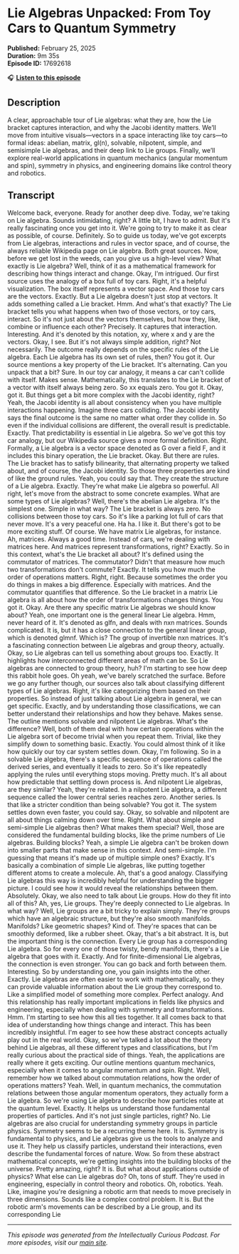 # Lie Algebras Unpacked: From Toy Cars to Quantum Symmetry

**Published:** February 25, 2025  
**Duration:** 9m 35s  
**Episode ID:** 17692618

🎧 **[Listen to this episode](https://intellectuallycurious.buzzsprout.com/2529712/episodes/17692618-lie-algebras-unpacked-from-toy-cars-to-quantum-symmetry)**

## Description

A clear, approachable tour of Lie algebras: what they are, how the Lie bracket captures interaction, and why the Jacobi identity matters. We’ll move from intuitive visuals—vectors in a space interacting like toy cars—to formal ideas: abelian, matrix, gl(n), solvable, nilpotent, simple, and semisimple Lie algebras, and their deep link to Lie groups. Finally, we’ll explore real-world applications in quantum mechanics (angular momentum and spin), symmetry in physics, and engineering domains like control theory and robotics.

## Transcript

Welcome back, everyone. Ready for another deep dive. Today, we're taking on Lie algebra. Sounds intimidating, right? A little bit, I have to admit. But it's really fascinating once you get into it. We're going to try to make it as clear as possible, of course. Definitely. So to guide us today, we've got excerpts from Lie algebras, interactions and rules in vector space, and of course, the always reliable Wikipedia page on Lie algebra. Both great sources. Now, before we get lost in the weeds, can you give us a high-level view? What exactly is Lie algebra? Well, think of it as a mathematical framework for describing how things interact and change. Okay, I'm intrigued. Our first source uses the analogy of a box full of toy cars. Right, it's a helpful visualization. The box itself represents a vector space. And those toy cars are the vectors. Exactly. But a Lie algebra doesn't just stop at vectors. It adds something called a Lie bracket. Hmm. And what's that exactly? The Lie bracket tells you what happens when two of those vectors, or toy cars, interact. So it's not just about the vectors themselves, but how they, like, combine or influence each other? Precisely. It captures that interaction. Interesting. And it's denoted by this notation, xy, where x and y are the vectors. Okay, I see. But it's not always simple addition, right? Not necessarily. The outcome really depends on the specific rules of the Lie algebra. Each Lie algebra has its own set of rules, then? You got it. Our source mentions a key property of the Lie bracket. It's alternating. Can you unpack that a bit? Sure. In our toy car analogy, it means a car can't collide with itself. Makes sense. Mathematically, this translates to the Lie bracket of a vector with itself always being zero. So xx equals zero. You got it. Okay, got it. But things get a bit more complex with the Jacobi identity, right? Yeah, the Jacobi identity is all about consistency when you have multiple interactions happening. Imagine three cars colliding. The Jacobi identity says the final outcome is the same no matter what order they collide in. So even if the individual collisions are different, the overall result is predictable. Exactly. That predictability is essential in Lie algebra. So we've got this toy car analogy, but our Wikipedia source gives a more formal definition. Right. Formally, a Lie algebra is a vector space denoted as G over a field F, and it includes this binary operation, the Lie bracket. Okay. But there are rules. The Lie bracket has to satisfy bilinearity, that alternating property we talked about, and of course, the Jacobi identity. So those three properties are kind of like the ground rules. Yeah, you could say that. They create the structure of a Lie algebra. Exactly. They're what make Lie algebra so powerful. All right, let's move from the abstract to some concrete examples. What are some types of Lie algebras? Well, there's the abelian Lie algebra. It's the simplest one. Simple in what way? The Lie bracket is always zero. No collisions between those toy cars. So it's like a parking lot full of cars that never move. It's a very peaceful one. Ha ha. I like it. But there's got to be more exciting stuff. Of course. We have matrix Lie algebras, for instance. Ah, matrices. Always a good time. Instead of cars, we're dealing with matrices here. And matrices represent transformations, right? Exactly. So in this context, what's the Lie bracket all about? It's defined using the commutator of matrices. The commutator? Didn't that measure how much two transformations don't commute? Exactly. It tells you how much the order of operations matters. Right, right. Because sometimes the order you do things in makes a big difference. Especially with matrices. And the commutator quantifies that difference. So the Lie bracket in a matrix Lie algebra is all about how the order of transformations changes things. You got it. Okay. Are there any specific matrix Lie algebras we should know about? Yeah, one important one is the general linear Lie algebra. Hmm, never heard of it. It's denoted as glfn, and deals with nxn matrices. Sounds complicated. It is, but it has a close connection to the general linear group, which is denoted glmnf. Which is? The group of invertible nxn matrices. It's a fascinating connection between Lie algebras and group theory, actually. Okay, so Lie algebras can tell us something about groups too. Exactly. It highlights how interconnected different areas of math can be. So Lie algebras are connected to group theory, huh? I'm starting to see how deep this rabbit hole goes. Oh yeah, we've barely scratched the surface. Before we go any further though, our sources also talk about classifying different types of Lie algebras. Right, it's like categorizing them based on their properties. So instead of just talking about Lie algebra in general, we can get specific. Exactly, and by understanding those classifications, we can better understand their relationships and how they behave. Makes sense. The outline mentions solvable and nilpotent Lie algebras. What's the difference? Well, both of them deal with how certain operations within the Lie algebra sort of become trivial when you repeat them. Trivial, like they simplify down to something basic. Exactly. You could almost think of it like how quickly our toy car system settles down. Okay, I'm following. So in a solvable Lie algebra, there's a specific sequence of operations called the derived series, and eventually it leads to zero. So it's like repeatedly applying the rules until everything stops moving. Pretty much. It's all about how predictable that settling down process is. And nilpotent Lie algebras, are they similar? Yeah, they're related. In a nilpotent Lie algebra, a different sequence called the lower central series reaches zero. Another series. Is that like a stricter condition than being solvable? You got it. The system settles down even faster, you could say. Okay, so solvable and nilpotent are all about things calming down over time. Right. What about simple and semi-simple Lie algebras then? What makes them special? Well, those are considered the fundamental building blocks, like the prime numbers of Lie algebras. Building blocks? Yeah, a simple Lie algebra can't be broken down into smaller parts that make sense in this context. And semi-simple. I'm guessing that means it's made up of multiple simple ones? Exactly. It's basically a combination of simple Lie algebras, like putting together different atoms to create a molecule. Ah, that's a good analogy. Classifying Lie algebras this way is incredibly helpful for understanding the bigger picture. I could see how it would reveal the relationships between them. Absolutely. Okay, we also need to talk about Lie groups. How do they fit into all of this? Ah, yes, Lie groups. They're deeply connected to Lie algebras. In what way? Well, Lie groups are a bit tricky to explain simply. They're groups which have an algebraic structure, but they're also smooth manifolds. Manifolds? Like geometric shapes? Kind of. They're spaces that can be smoothly deformed, like a rubber sheet. Okay, that's a bit abstract. It is, but the important thing is the connection. Every Lie group has a corresponding Lie algebra. So for every one of those twisty, bendy manifolds, there's a Lie algebra that goes with it. Exactly. And for finite-dimensional Lie algebras, the connection is even stronger. You can go back and forth between them. Interesting. So by understanding one, you gain insights into the other. Exactly. Lie algebras are often easier to work with mathematically, so they can provide valuable information about the Lie group they correspond to. Like a simplified model of something more complex. Perfect analogy. And this relationship has really important implications in fields like physics and engineering, especially when dealing with symmetry and transformations. Hmm. I'm starting to see how this all ties together. It all comes back to that idea of understanding how things change and interact. This has been incredibly insightful. I'm eager to see how these abstract concepts actually play out in the real world. Okay, so we've talked a lot about the theory behind Lie algebras, all these different types and classifications, but I'm really curious about the practical side of things. Yeah, the applications are really where it gets exciting. Our outline mentions quantum mechanics, especially when it comes to angular momentum and spin. Right. Well, remember how we talked about commutation relations, how the order of operations matters? Yeah. Well, in quantum mechanics, the commutation relations between those angular momentum operators, they actually form a Lie algebra. So we're using Lie algebra to describe how particles rotate at the quantum level. Exactly. It helps us understand those fundamental properties of particles. And it's not just single particles, right? No. Lie algebras are also crucial for understanding symmetry groups in particle physics. Symmetry seems to be a recurring theme here. It is. Symmetry is fundamental to physics, and Lie algebras give us the tools to analyze and use it. They help us classify particles, understand their interactions, even describe the fundamental forces of nature. Wow. So from these abstract mathematical concepts, we're getting insights into the building blocks of the universe. Pretty amazing, right? It is. But what about applications outside of physics? What else can Lie algebras do? Oh, tons of stuff. They're used in engineering, especially in control theory and robotics. Oh, robotics. Yeah. Like, imagine you're designing a robotic arm that needs to move precisely in three dimensions. Sounds like a complex control problem. It is. But the robotic arm's movements can be described by a Lie group, and its corresponding Lie

---
*This episode was generated from the Intellectually Curious Podcast. For more episodes, visit our [main site](https://intellectuallycurious.buzzsprout.com).*
